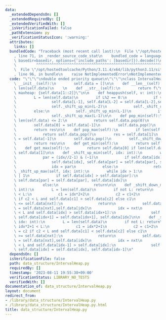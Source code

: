 ```yaml
---
data:
  _extendedDependsOn: []
  _extendedRequiredBy: []
  _extendedVerifiedWith: []
  _isVerificationFailed: false
  _pathExtension: py
  _verificationStatusIcon: ':warning:'
  attributes:
    links: []
  bundledCode: "Traceback (most recent call last):\n  File \"/opt/hostedtoolcache/Python/3.11.4/x64/lib/python3.11/site-packages/onlinejudge_verify/documentation/build.py\"\
    , line 71, in _render_source_code_stat\n    bundled_code = language.bundle(stat.path,\
    \ basedir=basedir, options={'include_paths': [basedir]}).decode()\n          \
    \         ^^^^^^^^^^^^^^^^^^^^^^^^^^^^^^^^^^^^^^^^^^^^^^^^^^^^^^^^^^^^^^^^^^^^^^^^^^^^^^^^^\n\
    \  File \"/opt/hostedtoolcache/Python/3.11.4/x64/lib/python3.11/site-packages/onlinejudge_verify/languages/python.py\"\
    , line 96, in bundle\n    raise NotImplementedError\nNotImplementedError\n"
  code: "\"\"\"\ndouble ended priority queue\n\"\"\"\nclass IntervalHeap:\n    def\
    \ __init__(self):\n        self.data = []\n\n    def __len__(self):\n        return\
    \ len(self.data)\n    \n    def __str__(self):\n        return f\"minheap: {self.data[::2]},\
    \ maxheap: {self.data[1::2]}\"\n\n    def heappush(self, v: int):\n        self.data.append(v)\n\
    \        L = len(self.data)\n        if L%2 == 0:\n            if v < self.data[-2]:\n\
    \                self.data[L-1], self.data[L-2] = self.data[L-2],self.data[L-1]\n\
    \                self._shift_up_min(L-2)\n            self._shift_up_max(L-1)\n\
    \        else:\n            self._shift_up_min(L-1)\n            if v == self.data[-1]:\n\
    \                self._shift_up_max(L-1)\n\n    def pop_min(self):\n        if\
    \ len(self.data) <= 2:\n            return self.data.pop(0)\n        res = self.data[0]\n\
    \        self.data[0] = self.data[-1]\n        self.data.pop()\n        self._shift_down_min(0)\n\
    \        return res\n\n    def pop_max(self):\n        if len(self.data) <= 2:\n\
    \            return self.data.pop()\n        res = self.data[1]\n        self.data[1]\
    \ = self.data[-1]\n        self.data.pop()\n        self._shift_down_max(1)\n\
    \        return res\n\n    def get_min(self):\n        return self.data[0]\n\n\
    \    def get_max(self):\n        return self.data[0] if len(self.data)==1 else\
    \ self.data[1]\n\n    def _shift_up_min(self, idx: int):\n        while idx:\n\
    \            par = (idx//2-1) & (~1)\n            if self.data[idx] < self.data[par]:\n\
    \                self.data[idx], self.data[par] = self.data[par], self.data[idx]\n\
    \                idx = par\n            else:\n                return\n\n    def\
    \ _shift_up_max(self, idx: int):\n        while idx > 1:\n            par = (idx//2-1)\
    \ | 1\n            if self.data[idx] > self.data[par]:\n                self.data[idx],\
    \ self.data[par] = self.data[par], self.data[idx]\n                idx = par\n\
    \            else:\n                return\n\n    def _shift_down_min(self, idx:\
    \ int):\n        L = len(self.data)\n        if not L: return\n        while idx*2+2\
    \ < L:\n            c1 = idx*2+2\n            c2 = c1+2\n            nxt = c2\
    \ if c2 < L and self.data[c1] > self.data[c2] else c1\n            if self.data[idx]\
    \ <= self.data[nxt]:\n                return\n            self.data[idx],self.data[nxt]\
    \ = self.data[nxt],self.data[idx]\n            idx = nxt\n            if idx+1\
    \ < L and self.data[idx] > self.data[idx+1]:\n                self.data[idx],\
    \ self.data[idx+1] = self.data[idx+1], self.data[idx]\n\n    def _shift_down_max(self,\
    \ idx: int):\n        L = len(self.data)\n        if not L: return\n        while\
    \ idx*2+1 < L:\n            c1 = idx*2+1\n            c2 = c1+2\n            nxt\
    \ = c2 if c2 < L and self.data[c1] < self.data[c2] else c1\n            if self.data[idx]\
    \ >= self.data[nxt]:\n                return\n            self.data[idx],self.data[nxt]\
    \ = self.data[nxt],self.data[idx]\n            idx = nxt\n            if idx-1\
    \ < L and self.data[idx-1] > self.data[idx]:\n                self.data[idx-1],\
    \ self.data[idx] = self.data[idx], self.data[idx-1]\n"
  dependsOn: []
  isVerificationFile: false
  path: data_structure/IntervalHeap.py
  requiredBy: []
  timestamp: '2023-08-11 19:55:38+09:00'
  verificationStatus: LIBRARY_NO_TESTS
  verifiedWith: []
documentation_of: data_structure/IntervalHeap.py
layout: document
redirect_from:
- /library/data_structure/IntervalHeap.py
- /library/data_structure/IntervalHeap.py.html
title: data_structure/IntervalHeap.py
---
```

